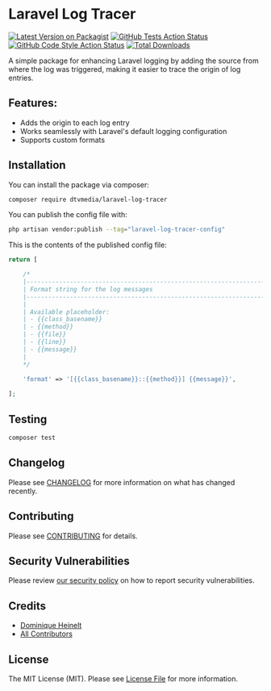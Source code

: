 # Laravel Log Tracer

[![Latest Version on Packagist](https://img.shields.io/packagist/v/dtvmedia/laravel-log-tracer.svg?style=flat-square)](https://packagist.org/packages/dtvmedia/laravel-log-tracer)
[![GitHub Tests Action Status](https://img.shields.io/github/actions/workflow/status/dtvmedia/laravel-log-tracer/run-tests.yml?branch=main&label=tests&style=flat-square)](https://github.com/dtvmedia/laravel-log-tracer/actions?query=workflow%3Arun-tests+branch%3Amain)
[![GitHub Code Style Action Status](https://img.shields.io/github/actions/workflow/status/dtvmedia/laravel-log-tracer/fix-php-code-style-issues.yml?branch=main&label=code%20style&style=flat-square)](https://github.com/dtvmedia/laravel-log-tracer/actions?query=workflow%3A"Fix+PHP+code+style+issues"+branch%3Amain)
[![Total Downloads](https://img.shields.io/packagist/dt/dtvmedia/laravel-log-tracer.svg?style=flat-square)](https://packagist.org/packages/dtvmedia/laravel-log-tracer)

A simple package for enhancing Laravel logging by adding the source from where the log was triggered, making it easier to trace the origin of log entries.

## Features:

- Adds the origin to each log entry
- Works seamlessly with Laravel's default logging configuration
- Supports custom formats

## Installation

You can install the package via composer:

```bash
composer require dtvmedia/laravel-log-tracer
```

You can publish the config file with:

```bash
php artisan vendor:publish --tag="laravel-log-tracer-config"
```

This is the contents of the published config file:

```php
return [

    /*
    |--------------------------------------------------------------------------
    | Format string for the log messages
    |--------------------------------------------------------------------------
    |
    | Available placeholder:
    | - {{class_basename}}
    | - {{method}}
    | - {{file}}
    | - {{line}}
    | - {{message}}
    |
    */
    
    'format' => '[{{class_basename}}::{{method}}] {{message}}',

];
```

## Testing

```bash
composer test
```

## Changelog

Please see [CHANGELOG](CHANGELOG.md) for more information on what has changed recently.

## Contributing

Please see [CONTRIBUTING](CONTRIBUTING.md) for details.

## Security Vulnerabilities

Please review [our security policy](../../security/policy) on how to report security vulnerabilities.

## Credits

- [Dominique Heinelt](https://github.com/dtvmedia)
- [All Contributors](../../contributors)

## License

The MIT License (MIT). Please see [License File](LICENSE.md) for more information.
